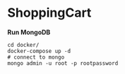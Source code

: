 # ShoppingCart

**Run MongoDB**

```shell
cd docker/
docker-compose up -d
# connect to mongo
mongo admin -u root -p rootpassword
```
